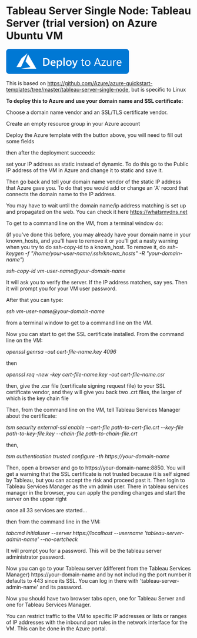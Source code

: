 # Tableau Server Single Node: Tableau Server (trial version) on Azure Ubuntu VM

[![Deploy To Azure](https://raw.githubusercontent.com/Azure/azure-quickstart-templates/master/1-CONTRIBUTION-GUIDE/images/deploytoazure.svg?sanitize=true)](https://portal.azure.com/#create/Microsoft.Template/uri/https%3A%2F%2Fraw.githubusercontent.com%2Fsideshowtom%2Fks_visualization%2Fmain%2Fazuredeploy.json)

This is based on https://github.com/Azure/azure-quickstart-templates/tree/master/tableau-server-single-node, but is specific to Linux

**To deploy this to Azure and use your domain name and SSL certificate:**

Choose a domain name vendor and an SSL/TLS certificate vendor.

Create an empty resource group in your Azure account

Deploy the Azure template with the button above, you will need to fill out some fields

then after the deployment succeeds:

set your IP address as static instead of dynamic.  To do this go to the Public IP address of the VM in Azure and change it to static and save it. 

Then go back and tell your domain name vendor of the static IP address that Azure gave you.  To do that you would add or change an 'A' record that connects the domain name to the IP address.

You may have to wait until the domain name/ip address matching is set up and propagated on the web.  You can check it here https://whatsmydns.net

To get to a command line on the VM, from a terminal window do:

(if you've done this before, you may already have your domain name in your known_hosts, and you'll have to remove it or you'll get a nasty warning when you try to do ssh-copy-id to a known_host.  To remove it, do
*ssh-keygen -f "/home/your-user-name/.ssh/known_hosts" -R "your-domain-name"*)

*ssh-copy-id vm-user-name\@your-domain-name*

It will ask you to verify the server.  If the IP address matches, say yes. Then it will prompt you for your VM user password.

After that you can type:

*ssh vm-user-name\@your-domain-name*

from a terminal window to get to a command line on the VM.

Now you can start to get the SSL certificate installed.  From the command line on the VM:

*openssl genrsa -out cert-file-name.key 4096*

then

*openssl req -new -key cert-file-name.key -out cert-file-name.csr*

then, give the .csr file (certificate signing request file) to your SSL certificate vendor, and they will give you back two .crt files, the larger of which is the key chain file

Then, from the command line on the VM, tell Tableau Services Manager about the certificate:

*tsm security external-ssl enable --cert-file path-to-cert-file.crt --key-file path-to-key-file.key --chain-file path-to-chain-file.crt*

then,

*tsm authentication trusted configure -th https://your-domain-name*

Then, open a browser and go to https://your-domain-name:8850.  You will get a warning that the SSL certificate is not trusted because it is self signed by Tableau, but you can accept the risk and proceed past it.  Then login to Tableau Services Manager as the vm admin user.  There in tableau services manager in the browser, you can apply the pending changes and start the server on the upper right

once all 33 services are started...

then from the command line in the VM:

*tabcmd initialuser --server https://localhost --username 'tableau-server-admin-name' --no-certcheck*

It will prompt you for a password.  This will be the tableau server administrator password.

Now you can go to your Tableau server (different from the Tableau Services Manager)
https://your-domain-name
and by not including the port number it defaults to 443 since its SSL.
You can log in there with 'tableau-server-admin-name' and its password.

Now you should have two browser tabs open, one for Tableau Server and one for Tableau Services Manager.

You can restrict traffic to the VM to specific IP addresses or lists or ranges of IP addresses with the inbound port rules in the network interface for the VM.  This can be done in the Azure portal.

